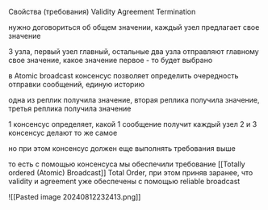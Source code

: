 Свойства (требования)
Validity
Agreement
Termination

нужно договориться об общем значении, каждый узел предлагает свое значение

3 узла, первый узел главный, остальные два узла отправляют главному свое значение, какое значение первое - то будет выбрано

в Atomic broadcast консенсус позволяет определить очередность отправки сообщений, единую историю

одна из реплик получила значение, вторая реплика получила значение, третья реплика получила значение

1 консенсус определяет, какой 1 сообщение получит каждый узел
2 и 3 консенсус делают то же самое

но при этом консенсус должен еще выполнять требования выше

то есть с помощью консенсуса мы обеспечили требование [[Totally ordered (Atomic) Broadcast]] Total Order, при этом приняв заранее, что validity и agreement уже обеспечены с помощью reliable broadcast

![[Pasted image 20240812232413.png]]
